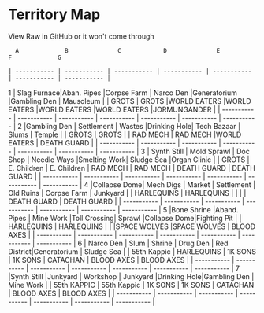 # Territory Map
View Raw in GitHub or it won't come through

      A             B              C            D              E            F             G

    | ----------- | ----------- | ----------- | ----------- | ----------- | ----------- | ----------- |
1   | Slag Furnace|Aban. Pipes  |Corpse Farm  |  Narco Den  |Generatorium |Gambling Den |  Mausoleum  |
    |    GROTS    |    GROTS    |WORLD EATERS |WORLD EATERS |WORLD EATERS |WORLD EATERS |JORMUNGANDER |
    | ----------- | ----------- | ----------- | ----------- | ----------- | ----------- | ----------- |
2   |Gambling Den |  Settlement |   Wastes    |Drinking Hole| Tech Bazaar |   Slums     |   Temple    |
    |   GROTS     |    GROTS    |             |  RAD MECH   |  RAD MECH   |WORLD EATERS | DEATH GUARD |
    | ----------- | ----------- | ----------- | ----------- | ----------- | ----------- | ----------- |
3   | Synth Still | Mold Sprawl | Doc Shop    | Needle Ways |Smelting Work| Sludge Sea  |Organ Clinic |
    |   GROTS     | E. Children | E. Children |  RAD MECH   |  RAD MECH   | DEATH GUARD | DEATH GUARD |
    | ----------- | ----------- | ----------- | ----------- | ----------- | ----------- | ----------- |
4   |Collapse Dome| Mech Digs   |   Market    | Settlement  |  Old Ruins  | Corpse Farm | Junkyard    |
    | HARLEQUINS  | HARLEQUINS  |             |             |             | DEATH GUARD | DEATH GUARD |
    | ----------- | ----------- | ----------- | ----------- | ----------- | ----------- | ----------- |
5   |Bone Shrine  |Aband. Pipes | Mine Work   |Toll Crossing|   Sprawl    |Collapse Dome|Fighting Pit |
    | HARLEQUINS  | HARLEQUINS  |             |             |SPACE WOLVES |SPACE WOLVES | BLOOD AXES  |
    | ----------- | ----------- | ----------- | ----------- | ----------- | ----------- | ----------- |
6   | Narco Den   |   Slum      |   Shrine    |  Drug Den   | Red District|Generatorium | Sludge Sea  |
    | 55th Kappic | HARLEQUINS  |  1K SONS    |   1K SONS   |  CATACHAN   | BLOOD AXES  | BLOOD AXES  |
    | ----------- | ----------- | ----------- | ----------- | ----------- | ----------- | ----------- |
7   |Synth Still  |Junkyard     |  Workshop   |  Junkyard   |Drinking Hole|Gambling Den |  Mine Work  |
    | 55th KAPPIC | 55th Kappic |  1K SONS    |  1K SONS    |  CATACHAN   | BLOOD AXES  | BLOOD AXES  |
    | ----------- | ----------- | ----------- | ----------- | ----------- | ----------- | ----------- |
